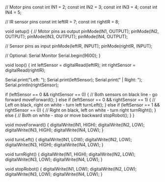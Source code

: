 // Motor pins
const int IN1 = 2;
const int IN2 = 3;
const int IN3 = 4;
const int IN4 = 5;

// IR sensor pins
const int leftIR = 7;
const int rightIR = 8;

void setup() {
  // Motor pins as output
  pinMode(IN1, OUTPUT);
  pinMode(IN2, OUTPUT);
  pinMode(IN3, OUTPUT);
  pinMode(IN4, OUTPUT);

  // Sensor pins as input
  pinMode(leftIR, INPUT);
  pinMode(rightIR, INPUT);

  // Optional: Serial Monitor
  Serial.begin(9600);
}

void loop() {
  int leftSensor = digitalRead(leftIR);
  int rightSensor = digitalRead(rightIR);

  Serial.print("Left: ");
  Serial.print(leftSensor);
  Serial.print(" | Right: ");
  Serial.println(rightSensor);

  if (leftSensor == 0 && rightSensor == 0) {
    // Both sensors on black line - go forward
    moveForward();
  }
  else if (leftSensor == 0 && rightSensor == 1) {
    // Left on black, right on white - turn left
    turnLeft();
  }
  else if (leftSensor == 1 && rightSensor == 0) {
    // Right on black, left on white - turn right
    turnRight();
  }
  else {
    // Both on white - stop or move backward
    stopRobot();
  }
}

void moveForward() {
  digitalWrite(IN1, HIGH);
  digitalWrite(IN2, LOW);
  digitalWrite(IN3, HIGH);
  digitalWrite(IN4, LOW);
}

void turnLeft() {
  digitalWrite(IN1, LOW);
  digitalWrite(IN2, LOW);
  digitalWrite(IN3, HIGH);
  digitalWrite(IN4, LOW);
}

void turnRight() {
  digitalWrite(IN1, HIGH);
  digitalWrite(IN2, LOW);
  digitalWrite(IN3, LOW);
  digitalWrite(IN4, LOW);
}

void stopRobot() {
  digitalWrite(IN1, LOW);
  digitalWrite(IN2, LOW);
  digitalWrite(IN3, LOW);
  digitalWrite(IN4, LOW);
}
